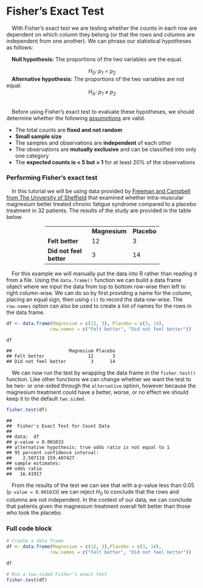 
# Fisher’s Exact Test

 With Fisher’s exact test we are testing whether the counts in each row
are dependent on which column they belong (or that the rows and columns
are independent from one another). We can phrase our statistical
hypotheses as follows:

 **Null hypothesis:** The proportions of the two variables are the
equal.
<center>
<i>H<sub>0</sub>: p<sub>1</sub> = p<sub>2</sub></i>
</center>
 <b>Alternative hypothesis:</b> The proportions of the two variables are
not equal.
<center>
<i>H<sub>A</sub>: p<sub>1</sub> ≠ p<sub>2</sub></i>
</center>

<br>

 Before using Fisher’s exact test to evaluate these hypotheses, we
should determine whether the following
[assumptions](https://online.stat.psu.edu/stat504/lesson/3/3.3) are
valid.

-   The total counts are **fixed and not random**
-   **Small sample size**
-   The samples and observations are **independent** of each other
-   The observations are **mutually exclusive** and can be classified
    into only one category
-   The **expected counts is &lt; 5 but &gt; 1** for at least 20% of the
    observations

### Performing Fisher’s exact test

 In this tutorial we will be using data provided by [Freeman and
Campbell from The University of
Sheffield](https://www.sheffield.ac.uk/polopoly_fs/1.43998!/file/tutorial-9-fishers.pdf)
that examined whether intra-muscular magnesium better treated chronic
fatigue syndrome compared to a placebo treatment in 32 patients. The
results of the study are provided in the table below.

<div align="center">

<table style="width:60%">
<tbody>
<tr>
<td>
</td>
<td>
<b>
<center>
Magnesium</b>
</center>
</td>
<td>
<b>
<center>
Placebo</b>
</center>
</td>
</tr>
<tr>
<td>
<b>Felt better</b>
</td>
<td>
12
</td>
<td>
3
</td>
</tr>
<tr>
<td>
<b>Did not feel better</b>
</td>
<td>
3
</td>
<td>
14
</td>
</tr>
</tbody>
</table>

</div>

 For this example we will manually put the data into R rather than
reading it from a file. Using the `data.frame()` function we can build a
data frame object where we input the data from top to bottom row-wise
then left to right column-wise. We can do so by first providing a name
for the column, placing an equal sign, then using `c()` to record the
data row-wise. The `row.names` option can also be used to create a list
of names for the rows in the data frame.

``` r
df <- data.frame(Magnesium = c(12, 3), Placebo = c(3, 14),
                row.names = c("Felt better", "Did not feel better"))

df
```

    ##                     Magnesium Placebo
    ## Felt better                12       3
    ## Did not feel better         3      14

 We can now run the test by wrapping the data frame in the
`fisher.test()` function. Like other functions we can change whether we
want the test to be two- or one-sided through the `alternative` option,
however because the magnesium treatment could have a better, worse, or
no effect we should keep it to the default `two.sided`.

``` r
fisher.test(df)
```

    ## 
    ##  Fisher's Exact Test for Count Data
    ## 
    ## data:  df
    ## p-value = 0.001033
    ## alternative hypothesis: true odds ratio is not equal to 1
    ## 95 percent confidence interval:
    ##    2.507119 159.407427
    ## sample estimates:
    ## odds ratio 
    ##   16.41917

 From the results of the test we can see that with a p-value less than
0.05 (`p-value = 0.001033`) we can reject <i>H<sub>0</i></sub> to
conclude that the rows and columns are not independent. In the context
of our data, we can conclude that patients given the magnesium treatment
overall felt better than those who took the placebo.

### Full code block

``` r
# Create a data frame
df <- data.frame(Magnesium = c(12, 3),Placebo = c(3, 14),
                row.names = c("Felt better", "Did not feel better"))

df

# Run a two-sided Fisher's exact test
fisher.test(df)
```
